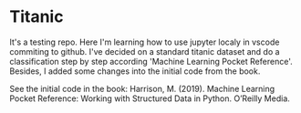 # Titanic
It's a testing repo. Here I'm learning how to use jupyter localy in vscode commiting to github. I've decided on a standard titanic dataset and do a classification step by step according 'Machine Learning Pocket Reference'. Besides, I added some changes into the initial code from the book.

See the initial code in the book:
Harrison, M. (2019). Machine Learning Pocket Reference: Working with Structured Data in Python. O’Reilly Media.